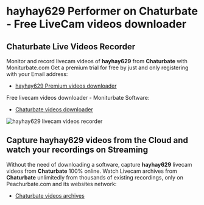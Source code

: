 # hayhay629 Performer on Chaturbate - Free LiveCam videos downloader

## Chaturbate Live Videos Recorder

Monitor and record livecam videos of **hayhay629** from **Chaturbate** with Moniturbate.com
Get a premium trial for free by just and only registering with your Email address:
* [hayhay629 Premium videos downloader](https://moniturbate.com/request-demo-licence-key.html)

Free livecam videos downloader - Moniturbate Software:
* [Chaturbate videos downloader](https://moniturbate.com/moniturbate-download-software.html)

![hayhay629 livecam videos recorder](https://peachurnet.com/templates/moniturbate-software.png)


## Capture hayhay629 videos from the Cloud and watch your recordings on Streaming

Without the need of downloading a software, capture **hayhay629** livecam videos from **Chaturbate** 100% online.
Watch Livecam archives from **Chaturbate** unlimitedly from thousands of existing recordings, only on Peachurbate.com and its websites network:
* [Chaturbate videos archives](https://peachurnet.com/)